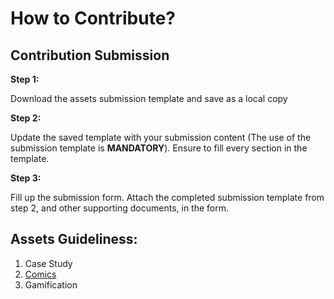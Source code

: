 # How to Contribute?

## Contribution Submission
**Step 1:**

Download the assets submission template and save as a local copy <br>

**Step 2:** 

Update the saved template with your submission content (The use of the submission template is **MANDATORY**). Ensure to fill every section in the template.<br>

**Step 3:**

Fill up the submission form. Attach the completed submission template from step 2, and other supporting documents, in the form.

## Assets Guideliness:
1. Case Study
2. [Comics](https://github.com/CSDSkilling/iengage/blob/main/iEngage_Comic_guidelines.pdf)
3. Gamification

